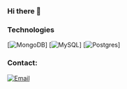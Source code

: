 ### Hi there 👋


### Technologies
[![MongoDB](https://img.shields.io/badge/MongoDB-%234ea94b.svg?style=for-the-badge&logo=mongodb&logoColor=white)]
[![MySQL](https://img.shields.io/badge/mysql-%2300f.svg?style=for-the-badge&logo=mysql&logoColor=white)]
[![Postgres](https://img.shields.io/badge/postgres-%23316192.svg?style=for-the-badge&logo=postgresql&logoColor=white)]

### Contact: 
[![Email](https://img.shields.io/badge/hello@israelhervias.in-email_personal-D14836?style=for-the-badge&logo=gmail&logoColor=white&labelColor=101010)](israelhervias@hotmail.com)
